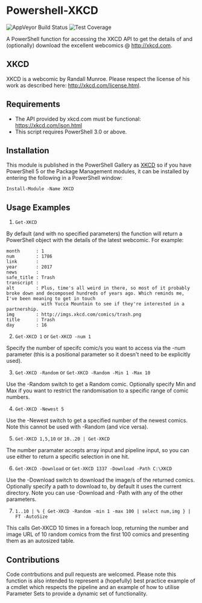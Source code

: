 # Powershell-XKCD

![AppVeyor Build Status](https://ci.appveyor.com/api/projects/status/9qnefark9fl1gctj?svg=true) ![Test Coverage](https://img.shields.io/badge/coverage-26%25-red.svg?maxAge=60)

A PowerShell function for accessing the XKCD API to get the details of and (optionally) download the excellent webcomics @ http://xkcd.com.

## XKCD

XKCD is a webcomic by Randall Munroe. Please respect the license of his work as described here: http://xkcd.com/license.html.

## Requirements

- The API provided by xkcd.com must be functional: https://xkcd.com/json.html
- This script requires PowerShell 3.0 or above.

## Installation

This module is published in the PowerShell Gallery as [XKCD](https://www.powershellgallery.com/packages/XKCD/1.4.36.0) so if you have PowerShell 5 or the Package Management modules, it can be installed by entering the following in a PowerShell window:

```
Install-Module -Name XKCD
```

## Usage Examples

1) `Get-XKCD`

By default (and with no specified parameters) the function will return a PowerShell object with the details of the latest webcomic. For example:

```
month      : 1
num        : 1786
link       : 
year       : 2017
news       : 
safe_title : Trash
transcript : 
alt        : Plus, time's all weird in there, so most of it probably broke down and decomposed hundreds of years ago. Which reminds me, I've been meaning to get in touch 
             with Yucca Mountain to see if they're interested in a partnership.
img        : http://imgs.xkcd.com/comics/trash.png
title      : Trash
day        : 16
```

2) `Get-XKCD 1` or `Get-XKCD -num 1`

Specify the number of specifc comic/s you want to access via the -num parameter (this is a positional parameter so it doesn't need to be explicitly used).

3) `Get-XKCD -Random` or `Get-XKCD -Random -Min 1 -Max 10`

Use the -Random switch to get a Random comic. Optionally specify Min and Max if you want to restrict the randomisation to a specific range of comic numbers.

4) `Get-XKCD -Newest 5`

Use the -Newest switch to get a specified number of the newest comics. Note this cannot be used with -Random (and vice versa).

5) `Get-XKCD 1,5,10` or `10..20 | Get-XKCD`

The number paramater accepts array input and pipeline input, so you can use either to return a specific selection in one hit.

6) `Get-XKCD -Download` or `Get-XKCD 1337 -Download -Path C:\XKCD`

Use the -Download switch to download the image/s of the returned comics. Optionally specify a path to download to, by default it uses the current directory. Note you can use -Download and -Path with any of the other parameters.

7) `1..10 | % { Get-XKCD -Random -min 1 -max 100 | select num,img } | FT -AutoSize`

This calls Get-XKCD 10 times in a foreach loop, returning the number and image URL of 10 random comics from the first 100 comics and presenting them as an autosized table.

## Contributions

Code contrbutions and pull requests are welcomed. Please note this function is also intended to represent a (hopefully) best practice example of a cmdlet which respects the pipeline and an example of how to utilise Parameter Sets to provide a dynamic set of functionality.
